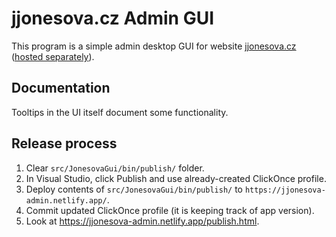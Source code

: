 # jjonesova.cz Admin GUI

This program is a simple admin desktop GUI for website
[jjonesova.cz](https://jjonesova.cz) ([hosted
separately](https://github.com/jjonescz)).

## Documentation

Tooltips in the UI itself document some functionality.

## Release process

1. Clear `src/JonesovaGui/bin/publish/` folder.
2. In Visual Studio, click Publish and use already-created ClickOnce profile.
3. Deploy contents of `src/JonesovaGui/bin/publish/` to
   `https://jjonesova-admin.netlify.app/`.
4. Commit updated ClickOnce profile (it is keeping track of app version).
5. Look at <https://jjonesova-admin.netlify.app/publish.html>.
